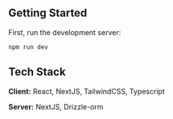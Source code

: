 ## Getting Started

First, run the development server:

```bash
npm run dev
```

## Tech Stack

**Client:** React, NextJS, TailwindCSS, Typescript

**Server:** NextJS, Drizzle-orm
